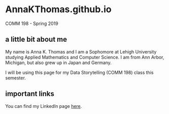 # AnnaKThomas.github.io

COMM 198 - Spring 2019

## **a little bit about me**

My name is Anna K. Thomas and I am a Sophomore at Lehigh University studying Applied Mathematics and Computer Science.
I am from Ann Arbor, Michigan, but also grew up in Japan and Germany. 

I will be using this page for my Data Storytelling (COMM 198) class this semester.

## **important links**

You can find my LinkedIn page [here](www.linkedin.com/in/anna-thomas-391390166).

